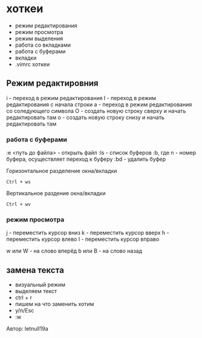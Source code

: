 # хоткеи

- режим редактирования
- режим просмотра
- режим выделения
- работа со вкладками
- работа с буферами
- вкладки
- .vimrc хоткеи

## Режим редактировния

i - переход в режим редактирования
I - переход в режим редактирования с начала строки
a - переход в режим редактирования со соледующего символа
O - создать новую строку сверху и начать редактировать там
o - создать новую строку снизу и начать редактировать там

### работа с буферами

:e <путь до файла> - открыть файл 
:ls - список буферов
:b<n>, где n - номер буфера, осуществляет переход к буферу
:bd - удалить буфер

Горизонтальное разделение окна/вкладки
```
Ctrl + ws
```

Вертикальное раздение окна/вкладки
```
Ctrl + wv
```
### режим просмотра

j - переместить курсор вниз
k - переместить курсор вверх
h - переместить курсор влево
l - переместить курсор вправо

w или W - на слово вперёд
b или B - на слово назад

## замена текста

- визуальный режим
- выделяем текст
- ctrl + r
- пишем на что заменить хотим
- y/n/Esc
- :w

Автор: letnull19a
